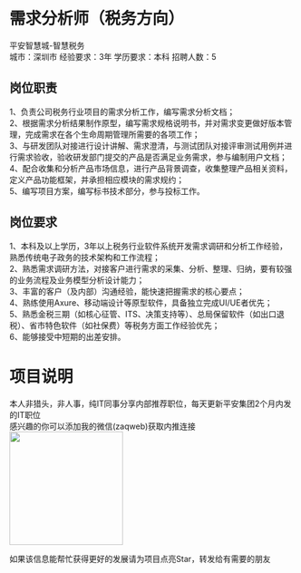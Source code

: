 # 需求分析师（税务方向）
平安智慧城-智慧税务  
城市：深圳市 经验要求：3年 学历要求：本科  招聘人数：5

## 岗位职责
1、负责公司税务行业项目的需求分析工作，编写需求分析文档；   
2、根据需求分析结果制作原型，编写需求规格说明书，并对需求变更做好版本管理，完成需求在各个生命周期管理所需要的各项工作；    
3、与研发团队对接进行设计讲解、需求澄清，与测试团队对接评审测试用例并进行需求验收，验收研发部门提交的产品是否满足业务需求，参与编制用户文档；    
4、配合收集和分析产品市场信息，进行产品背景调查，收集整理产品相关资料，定义产品功能框架，并承担相应模块的需求规约；   
5、编写项目方案，编写标书技术部分，参与投标工作。

## 岗位要求
1、本科及以上学历，3年以上税务行业软件系统开发需求调研和分析工作经验，熟悉传统电子政务的技术架构和工作流程；    
2、熟悉需求调研方法，对接客户进行需求的采集、分析、整理、归纳，要有较强的业务流程及业务模型分析设计能力；   
3、丰富的客户（及内部）沟通经验，能快速把握需求的核心要点；   
4、熟练使用Axure、移动端设计等原型软件，具备独立完成UI/UE者优先；   
5、熟悉金税三期（如核心征管、ITS、决策支持等）、总局保留软件（如出口退税）、省市特色软件（如社保费）等税务方面工作经验优先；   
6、能够接受中短期的出差安排。

# 项目说明

本人非猎头，非人事，纯IT同事分享内部推荐职位，每天更新平安集团2个月内发的IT职位  
感兴趣的你可以添加我的微信(zaqweb)获取内推连接  
<img src="https://github.com/zaqweb/PA-IT-JOBS/blob/master/WechatICode.jpeg"  height="200" width="200">

如果该信息能帮忙获得更好的发展请为项目点亮Star，转发给有需要的朋友




